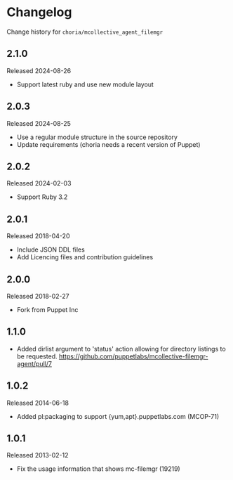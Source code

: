 # Changelog

Change history for `choria/mcollective_agent_filemgr`

## 2.1.0

Released 2024-08-26

 * Support latest ruby and use new module layout

## 2.0.3

Released 2024-08-25

 * Use a regular module structure in the source repository
 * Update requirements (choria needs a recent version of Puppet)

## 2.0.2

Released 2024-02-03

 * Support Ruby 3.2

## 2.0.1

Released 2018-04-20

 * Include JSON DDL files
 * Add Licencing files and contribution guidelines

## 2.0.0

Released 2018-02-27

 * Fork from Puppet Inc

## 1.1.0

* Added dirlist argument to 'status' action allowing for directory listings to
  be requested. https://github.com/puppetlabs/mcollective-filemgr-agent/pull/7

## 1.0.2

Released 2014-06-18

* Added pl:packaging to support {yum,apt}.puppetlabs.com (MCOP-71)


## 1.0.1

Released 2013-02-12

* Fix the usage information that shows mc-filemgr (19219)

